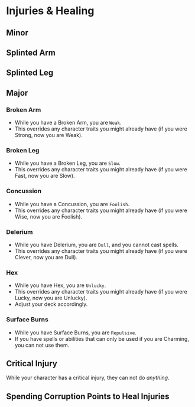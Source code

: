# Injuries & Healing

## Minor

## Splinted Arm
## Splinted Leg
##

## Major

### Broken Arm
* While you have a Broken Arm, you are `Weak`.
* This overrides any character traits you might already have (if you were Strong, now you are Weak).

### Broken Leg
* While you have a Broken Leg, you are `Slow`.
* This overrides any character traits you might already have (if you were Fast, now you are Slow).

### Concussion
* While you have a Concussion, you are `Foolish`.
* This overrides any character traits you might already have (if you were Wise, now you are Foolish).

### Delerium
* While you have Delerium, you are `Dull`, and you cannot cast spells.
* This overrides any character traits you might already have (if you were Clever, now you are Dull).

### Hex
* While you have Hex, you are `Unlucky`.
* This overrides any character traits you might already have (if you were Lucky, now you are Unlucky).
* Adjust your deck accordingly.

### Surface Burns
* While you have Surface Burns, you are `Repulsive`.
* If you have spells or abilities that can only be used if you are Charming, you can not use them.


## Critical Injury

While your character has a critical injury, they can not do _anything_.


## Spending Corruption Points to Heal Injuries